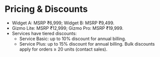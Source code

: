 
# Pricing & Discounts
- Widget A: MSRP ₹6,999; Widget B: MSRP ₹9,499.
- Gizmo Lite: MSRP ₹12,999; Gizmo Pro: MSRP ₹19,999.
- Services have tiered discounts:
  - Service Basic: up to 10% discount for annual billing.
  - Service Plus: up to 15% discount for annual billing.
Bulk discounts apply for orders ≥ 20 units (contact sales).
